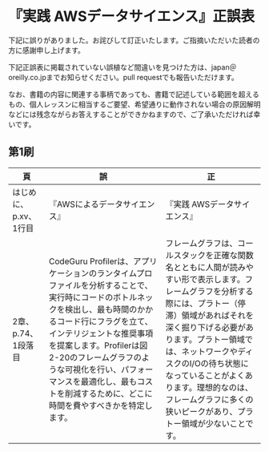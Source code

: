 # 『実践 AWSデータサイエンス』正誤表

下記に誤りがありました。お詫びして訂正いたします。ご指摘いただいた読者の方に感謝申し上げます。

下記正誤表に掲載されていない誤植など間違いを見つけた方は、japan＠oreilly.co.jpまでお知らせください。pull requestでも報告いただけます。

なお、書籍の内容に関連する事柄であっても、書籍で記述している範囲を超えるもの、個人レッスンに相当するご要望、希望通りに動作されない場合の原因解明などには残念ながらお答えすることができかねますので、ご了承いただければ幸いです。


## 第1刷

|頁    | 誤    | 正   |
| ---- | ---- | ---- |
| はじめに、p.xv、1行目| 『AWSによるデータサイエンス』| 『実践 AWSデータサイエンス』 |
| 2章、p.74、1段落目 | CodeGuru Profilerは、アプリケーションのランタイムプロファイルを分析することで、実行時にコードのボトルネックを検出し、最も時間のかかるコード行にフラグを立て、インテリジェントな推奨事項を提案します。Profilerは図2-20のフレームグラフのような可視化を行い、パフォーマンスを最適化し、最もコストを削減するために、どこに時間を費やすべきかを特定します。 | フレームグラフは、コールスタックを正確な関数名とともに人間が読みやすい形で表示します。フレームグラフを分析する際には、プラトー（停滞）領域があればそれを深く掘り下げる必要があります。プラトー領域では、ネットワークやディスクのI/Oの待ち状態になっていることがよくあります。理想的なのは、フレームグラフに多くの狭いピークがあり、プラトー領域が少ないことです。 |


